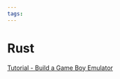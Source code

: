 ```yaml
---
tags:
---
```


# Rust

[Tutorial - Build a Game Boy Emulator](https://rylev.github.io/DMG-01/public/book/introduction.html)
